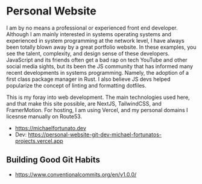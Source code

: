 # Personal Website

I am by no means a professional or experienced front end developer.
Although I am mainly interested in systems operating systems and
experienced in system programming at the network level, I have always been
totally blown away by a great portfolio website. In these examples, you
see the talent, complexity, and design sense of these developers. JavaScript
and its friends often get a bad rap on tech YouTube and other social media
sights, but its been the JS community that has informed many recent
developments in systems programming. Namely, the adoption of a first class
package manager in Rust. I also believe JS devs helped popularize the concept
of linting and formatting dotfiles.

This is my foray into web development. The main technologies used here, and
that make this site possible, are NextJS, TailwindCSS, and FramerMotion.
For hosting, I am using Vercel, and my personal domains I licesnse manually
on Route53.

- <https://michaelfortunato.dev>
- Dev: <https://personal-website-git-dev-michael-fortunatos-projects.vercel.app>

## Building Good Git Habits

- <https://www.conventionalcommits.org/en/v1.0.0/>
